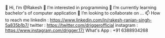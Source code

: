 👋 Hi, I’m @Rakesh
👀 I’m interested in programming
🌱 I’m currently learning bachelor's of computer application
💞️ I’m looking to collaborate on ...
📫 How to reach me
linkedin : https://www.linkedin.com/in/rakesh-ranjan-singh-5a835b1b7/ 
twitter : https://twitter.com/driggerofficial
instagram : https://www.instagram.com/drigger.17/
What's App : +91 6388934268
